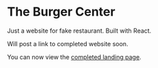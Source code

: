 # The Burger Center

Just a website for fake restaurant. Built with React.

Will post a link to completed website soon.

You can now view the [completed landing page](https://likhity.github.io/webdev/the-burger-center/index.html).
